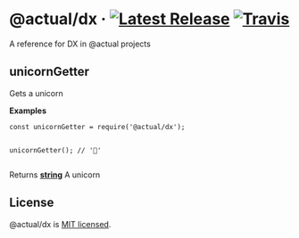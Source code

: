 <!--
  This file was generated by emdaer

  Its template can be found at .emdaer/README.emdaer.md
-->

<h1 id="-actual-dx-latest-release-https-img-shields-io-npm-v-actual-dx-svg-style-flat-square-https-www-npmjs-com-package-actual-dx-travis-https-img-shields-io-travis-flipactual-dx-svg-style-flat-square-https-travis-ci-org-flipactual-dx-">@actual/dx · <a href="https://www.npmjs.com/package/@actual/dx"><img src="https://img.shields.io/npm/v/@actual/dx.svg?style=flat-square" alt="Latest Release"></a> <a href="https://travis-ci.org/flipactual/dx"><img src="https://img.shields.io/travis/flipactual/dx.svg?style=flat-square" alt="Travis"></a></h1>
<p>A reference for DX in @actual projects</p>

<h2 id="unicorngetter">unicornGetter</h2>
<p>Gets a unicorn</p>
<p><strong>Examples</strong></p>
<pre><code class="lang-javascript">const unicornGetter = require(&#39;@actual/dx&#39;);

unicornGetter();
// &#39;🦄&#39;
</code></pre>
<p>Returns <strong><a href="https://developer.mozilla.org/docs/Web/JavaScript/Reference/Global_Objects/String">string</a></strong> A unicorn</p>
<h2 id="license">License</h2>
<p>@actual/dx is <a href="./LICENSE">MIT licensed</a>.</p>
